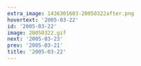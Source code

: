 ```yaml
---
extra_image: 1436301603-20050322after.png
hovertext: '2005-03-22'
id: '2005-03-22'
image: 20050322.gif
next: '2005-03-23'
prev: '2005-03-21'
title: '2005-03-22'
---
```

